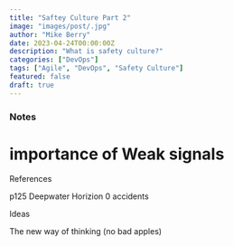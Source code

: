 ```yaml
---
title: "Saftey Culture Part 2"
image: "images/post/.jpg"
author: "Mike Berry"
date: 2023-04-24T00:00:00Z
description: "What is safety culture?"
categories: ["DevOps"]
tags: ["Agile", "DevOps", "Safety Culture"]
featured: false
draft: true
---
```

### Notes

# importance of Weak signals

References

p125 Deepwater Horizion 0 accidents


Ideas

The new way of thinking (no bad apples)




